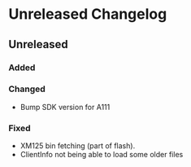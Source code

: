 # Unreleased Changelog

## Unreleased

### Added

### Changed
- Bump SDK version for A111

### Fixed
- XM125 bin fetching (part of flash).
- ClientInfo not being able to load some older files
